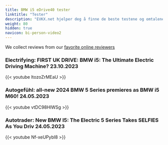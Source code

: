 ```yaml
---
title: BMW i5 eDrive40 tester
linktitle: "Tester"
description: "EVKX.net hjelper deg å finne de beste testene og omtalene av denne modellen. "
weight: 80
hidden: true
navicon: bi-person-video2
---
```

We collect reviews from our [favorite online reviewers](/guides/evreviewers/)

### Electrifying: FIRST UK DRIVE: BMW i5: The Ultimate Electric Driving Machine? 23.10.2023

{{< youtube ltozoZrMEaU >}}

### Autogefühl: all-new 2024 BMW 5 Series premieres as BMW i5 M60! 24.05.2023

{{< youtube vtDC98HlWSg >}}

### Autotrader: New BMW I5: The Electric 5 Series Takes SELFIES As You Driv 24.05.2023

{{< youtube Nf-xeUPybI8 >}}

